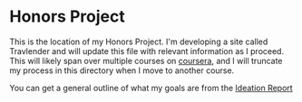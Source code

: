 # Honors Project
This is the location of my Honors Project.  I'm developing a site called Travlender and will update this file with relevant information as I proceed.  This will likely span over multiple courses on [coursera](coursera.org), and I will truncate my process in this directory when I move to another course.

You can get a general outline of what my goals are from the [Ideation Report](https://github.com/mizakiharuno/Portfolio/blob/main/FrontEndWebUIFramworksAndTools-Bootstrap4/HonorsProject/IdeationReport.md)
